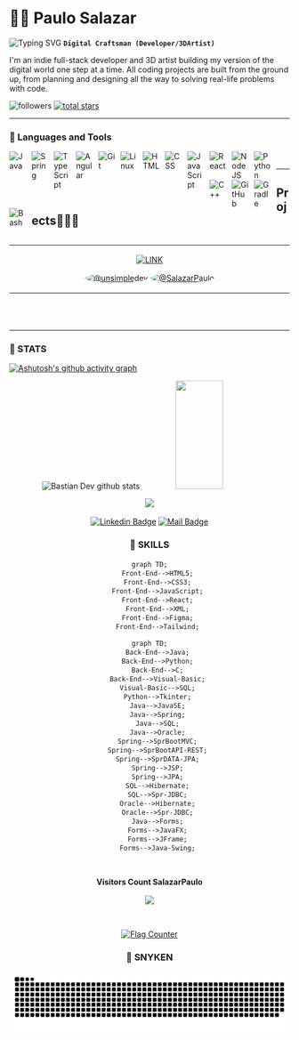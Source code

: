 # 🏄‍♂️ Paulo Salazar

<!-------------------------------------------------------------------------------------------------------->
 ![Typing SVG](https://readme-typing-svg.herokuapp.com/?color=02D9F7FF&size=35&center=true&vCenter=true&width=1000&lines=Hello+Guys+^_^;Welcome!)
**`Digital Craftsman (Developer/3DArtist)`**
<!-------------------------------------------------------------------------------------------------------->

<summary> I'm an indie full-stack developer and 3D artist building my version of the digital world one step at a time. All coding projects are built from the ground up, from planning and designing all the way to solving real-life problems with code. 
</summary>

<!-------------------------------------------------------------------------------------------------------->
   <p align="left">
         <img alt="followers" title="Follow me on Github" src="https://custom-icon-badges.demolab.com/github/followers/SalazarPaulo?color=236ad3&labelColor=1155ba&style=for-the-badge&logo=person-add&label=Follow&logoColor=white"/></a>
      <a href="https://github.com/ForrestKnight?tab=repositories&sort=stargazers">
         <img alt="total stars" title="Total stars on GitHub" src="https://custom-icon-badges.demolab.com/github/stars/SalazarPaulo?color=55960c&style=for-the-badge&labelColor=488207&logo=star"/></a>
   </p>
<!-------------------------------------------------------------------------------------------------------->

---

### 🧰 Languages and Tools

<img align="left" alt="Java" width="30px" style="padding-right:10px;" src="https://cdn.jsdelivr.net/gh/devicons/devicon/icons/java/java-original.svg"/>
<img align="left" alt="Spring" width="30px" style="padding-right:10px;" src="https://cdn.jsdelivr.net/gh/devicons/devicon/icons/spring/spring-original.svg" />
<img align="left" alt="TypeScript" width="30px" style="padding-right:10px;" src="https://cdn.jsdelivr.net/gh/devicons/devicon/icons/typescript/typescript-plain.svg" />
<img align="left" alt="Angular" width="30px" style="padding-right:10px;" src="https://cdn.jsdelivr.net/gh/devicons/devicon/icons/angularjs/angularjs-plain.svg" />
<img align="left" alt="Git" width="30px" style="padding-right:10px;" src="https://cdn.jsdelivr.net/gh/devicons/devicon/icons/git/git-original.svg" />
<img align="left" alt="Linux" width="30px" style="padding-right:10px;" src="https://cdn.jsdelivr.net/gh/devicons/devicon/icons/linux/linux-original.svg" />
<img align="left" alt="HTML" width="30px" style="padding-right:10px;" src="https://cdn.jsdelivr.net/gh/devicons/devicon/icons/html5/html5-plain.svg" />
<img align="left" alt="CSS" width="30px" style="padding-right:10px;" src="https://cdn.jsdelivr.net/gh/devicons/devicon/icons/css3/css3-plain.svg" />
<img align="left" alt="JavaScript" width="30px" style="padding-right:10px;" src="https://cdn.jsdelivr.net/gh/devicons/devicon/icons/javascript/javascript-plain.svg" />
<img align="left" alt="React" width="30px" style="padding-right:10px;" src="https://cdn.jsdelivr.net/gh/devicons/devicon/icons/react/react-original.svg" />
<img align="left" alt="NodeJS" width="30px" style="padding-right:10px;" src="https://cdn.jsdelivr.net/gh/devicons/devicon/icons/nodejs/nodejs-original.svg" />
<img align="left" alt="Python" width="30px" style="padding-right:10px;" src="https://cdn.jsdelivr.net/gh/devicons/devicon/icons/python/python-plain.svg" />
<img align="left" alt="C++" width="30px" style="padding-right:10px;" src="https://cdn.jsdelivr.net/gh/devicons/devicon/icons/cplusplus/cplusplus-line.svg" />
<img align="left" alt="GitHub" width="30px" style="padding-right:10px;" src="https://cdn.jsdelivr.net/gh/devicons/devicon/icons/github/github-original.svg" />
<img align="left" alt="Gradle" width="30px" style="padding-right:10px;" src="https://cdn.jsdelivr.net/gh/devicons/devicon/icons/gradle/gradle-plain.svg" />
<img align="left" alt="Bash" width="30px" style="padding-right:10px;" src="https://cdn.jsdelivr.net/gh/devicons/devicon/icons/bash/bash-original.svg" />
<br />

---

<!-------------------------------------------------------------------------------------------------------->
<div id="proyectos">
  <h2>Projects👨🏻‍💻</h2> 
  <table align="left" >
    <tr border="none">
      <td width="25%" align="center">
        <p align="center">
         <a href="https://cristinagranda.es/" title="Go to Link">
            <img align="center" width=100% alt="LINK" /></a>
          </p>
        <p align="center">
            <a href="https://cristinagranda.es/" target="blank"><img align="center" src="https://img.shields.io/badge/Link-5C32B7?style=for-the-badge&logo=youtube&logoColor=white" alt="@unsimpledev"  style="border-radius: 50%;" /></a>
          <a href="https://github.com/SalazarPaulo/Portfolio_Cristina_Locutor" target="blank"><img align="center" src="https://img.shields.io/badge/GitHub-100000?style=for-the-badge&logo=github&logoColor=white" alt="@SalazarPaulo" style="border-radius: 50%;" /></a>
        </p>
      </td>
    </tr>
  </table>
</div>
<br>
<br><br>
<br>
<br><br><br>
<br><br>
<!-------------------------------------------------------------------------------------------------------->

---

### 🧰 STATS

[![Ashutosh's github activity graph](https://github-readme-activity-graph.vercel.app/graph?username=SalazarPaulo&bg_color=0d1117&color=ffffff&line=00b3ff&point=f9fafa&area=true&hide_border=true)](https://github.com/ashutosh00710/github-readme-activity-graph)

<!-------------------------------------------------------------------------------------------------------->

<div align="center">  
  <img width="49%" height="195px" src="https://github-readme-stats.vercel.app/api?username=SalazarPaulo&show_icons=true&count_private=true&hide_border=true&title_color=02D9F7FF&icon_color=02D9F7FF&text_color=c9d1d9&bg_color=0d1117" alt="Bastian Dev github stats" /> 
  
  <img width="41%" height="195px" src="https://github-readme-stats.vercel.app/api/top-langs/?username=SalazarPaulo&layout=compact&hide_border=true&title_color=02D9F7FF&text_color=02D9F7FF&bg_color=0d1117" />
</div> 

<!-------------------------------------------------------------------------------------------------------->

<p align="center">
 <img  src="https://github-readme-streak-stats.herokuapp.com?user=SalazarPaulo&theme=tokyonight_duo&hide_border=true"
</p>
  
<!-------------------------------------------------------------------------------------------------------->
<div align="center">
<div align="center">

[![Linkedin Badge](https://img.shields.io/badge/linkedin-%230077B5.svg?&style=for-the-badge&logo=linkedin&logoColor=white)](https://www.linkedin.com/in/pedro-salazar-b00261212/)
[![Mail Badge](https://img.shields.io/badge/email-c14438?style=for-the-badge&logo=Gmail&logoColor=white&link=mailto:pauloiisalazar@gmail.com)](mailto:pauloiisalazar@gmail.com)
</div>
<!-------------------------------------------------------------------------------------------------------->

### 🧰 SKILLS

```mermaid
graph TD;
    Front-End-->HTML5;
    Front-End-->CSS3;
    Front-End-->JavaScript;
    Front-End-->React;
    Front-End-->XML;
    Front-End-->Figma;
    Front-End-->Tailwind;
```

```mermaid
graph TD;
    Back-End-->Java;
    Back-End-->Python;
    Back-End-->C;
    Back-End-->Visual-Basic;
    Visual-Basic-->SQL;
    Python-->Tkinter;
    Java-->JavaSE;
    Java-->Spring;
    Java-->SQL;
    Java-->Oracle;
    Spring-->SprBootMVC;
    Spring-->SprBootAPI-REST;
    Spring-->SprDATA-JPA;
    Spring-->JSP;
    Spring-->JPA;
    SQL-->Hibernate;
    SQL-->Spr-JDBC;
    Oracle-->Hibernate;
    Oracle-->Spr-JDBC;
    Java-->Forms;
    Forms-->JavaFX;
    Forms-->JFrame;
    Forms-->Java-Swing;
```

<!-------------------------------------------------------------------------------------------------------->

<div align="center">
<br><p align="center"><b>Visitors Count SalazarPaulo </b></p>  
<p align="center"><img align="center" src="https://profile-counter.glitch.me/{SalazarPaulo}/count.svg" /></p> 
<br>
</div>

<!-------------------------------------------------------------------------------------------------------->
<a href="https://info.flagcounter.com/HB0j"><img src="https://s01.flagcounter.com/countxl/HB0j/bg_0D1117/txt_FFFFFF/border_0D1117/columns_8/maxflags_20/viewers_0/labels_0/pageviews_0/flags_0/percent_1/" alt="Flag Counter" border="0"></a>

<!-------------------------------------------------------------------------------------------------------->

### 🧰 SNYKEN

![](https://github.com/Platane/snk/raw/output/github-contribution-grid-snake.svg)

<!-------------------------------------------------------------------------------------------------------->
